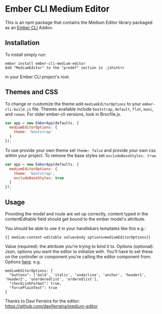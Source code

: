 # Ember CLI Medium Editor

This is an npm package that contains the Medium Editor library
packaged as an [Ember CLI](https://github.com/ember-cli/ember-cli) Addon.


## Installation
To install simply run:

```
ember install ember-cli-medium-editor
Add "MediumEditor" to the "predef" section in .jshintrc
```
in your Ember CLI project's root.

## Themes and CSS
To change or customize the theme add `mediumEditorOptions` to your
`ember-cli-build.js` file. Themes available include `bootstrap`, `default`,
`flat`, `mani`, and `roman`. For older ember-cli versions, look in Brocfile.js.

```javascript
var app = new EmberApp(defaults, {
  mediumEditorOptions: {
    theme: 'bootstrap'
  }
});
```

To use provide your own theme set `theme: false` and provide your own css within
your project. To remove the base styles set `excludeBaseStyles: true`.

```javascript
var app = new EmberApp(defaults, {
  mediumEditorOptions: {
    theme: 'bootstrap',
    excludeBaseStyles: true
  }
});
```

## Usage
Providing the model and route are set up correctly, content typed in the contentEditable field should get bound to the ember model's attribute.

You should be able to use it in your handlebars templates like this e.g.:
```
{{ medium-content-editable value=body options=mediumEditorOptions}}
```
Value (required): the attribute you're trying to bind it to.
Options (optional): Json, options you want the editor to initialize with. You'll have to set these on the controller or component you're calling the editor component from. Options [here](https://github.com/daviferreira/medium-editor). e.g.
```
mediumEditorOptions: {
  "buttons": ['bold', 'italic', 'underline', 'anchor', 'header1', 'header2', 'unorderedlist', 'orderedlist'],
  "checkLinkFormat": true,
  "forcePlainText": true
}
```

Thanks to Davi Ferreira for the editor:
https://github.com/daviferreira/medium-editor
